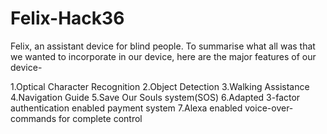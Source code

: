 # Felix-Hack36
Felix, an assistant device for blind people. To summarise what all was that we wanted to incorporate in our device, here are the major features of our device-

1.Optical Character Recognition
2.Object Detection
3.Walking Assistance
4.Navigation Guide
5.Save Our Souls system(SOS)
6.Adapted 3-factor authentication enabled payment system
7.Alexa enabled voice-over-commands for complete control
